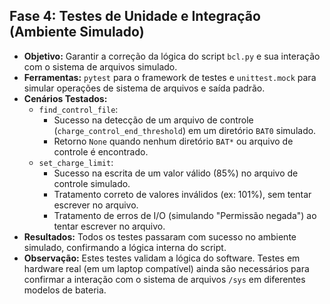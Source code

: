 ## Fase 4: Testes de Unidade e Integração (Ambiente Simulado)

- **Objetivo:** Garantir a correção da lógica do script `bcl.py` e sua interação com o sistema de arquivos simulado.
- **Ferramentas:** `pytest` para o framework de testes e `unittest.mock` para simular operações de sistema de arquivos e saída padrão.
- **Cenários Testados:**
    - `find_control_file`:
        - Sucesso na detecção de um arquivo de controle (`charge_control_end_threshold`) em um diretório `BAT0` simulado.
        - Retorno `None` quando nenhum diretório `BAT*` ou arquivo de controle é encontrado.
    - `set_charge_limit`:
        - Sucesso na escrita de um valor válido (85%) no arquivo de controle simulado.
        - Tratamento correto de valores inválidos (ex: 101%), sem tentar escrever no arquivo.
        - Tratamento de erros de I/O (simulando "Permissão negada") ao tentar escrever no arquivo.
- **Resultados:** Todos os testes passaram com sucesso no ambiente simulado, confirmando a lógica interna do script.
- **Observação:** Estes testes validam a lógica do software. Testes em hardware real (em um laptop compatível) ainda são necessários para confirmar a interação com o sistema de arquivos `/sys` em diferentes modelos de bateria.